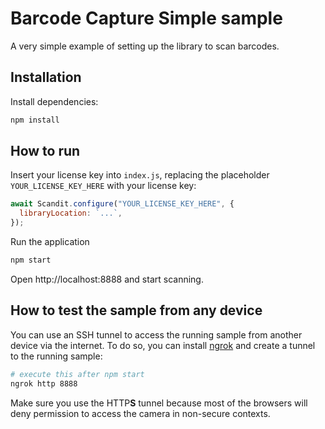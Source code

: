 # Barcode Capture Simple sample

A very simple example of setting up the library to scan barcodes.

## Installation

Install dependencies:

```bash
npm install
```

## How to run

Insert your license key into `index.js`, replacing the placeholder `YOUR_LICENSE_KEY_HERE` with your license key:

```js
await Scandit.configure("YOUR_LICENSE_KEY_HERE", {
  libraryLocation: `...`,
});
```

Run the application

```bash
npm start
```

Open http://localhost:8888 and start scanning.

## How to test the sample from any device

You can use an SSH tunnel to access the running sample from another device via the internet. To do so, you can install [ngrok](https://ngrok.com/) and create a tunnel to the running sample:

```bash
# execute this after npm start
ngrok http 8888
```

Make sure you use the HTTP**S** tunnel because most of the browsers will deny permission to access the camera in non-secure contexts.
